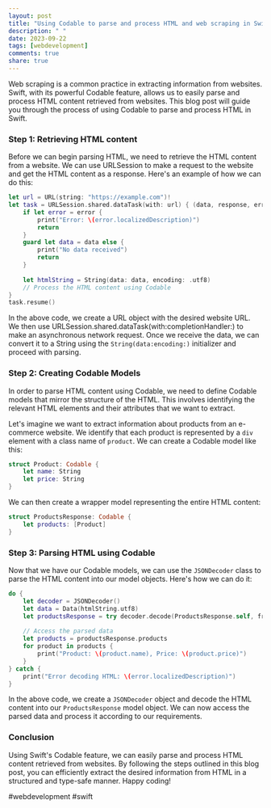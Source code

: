 ```yaml
---
layout: post
title: "Using Codable to parse and process HTML and web scraping in Swift"
description: " "
date: 2023-09-22
tags: [webdevelopment]
comments: true
share: true
---
```


Web scraping is a common practice in extracting information from websites. Swift, with its powerful Codable feature, allows us to easily parse and process HTML content retrieved from websites. This blog post will guide you through the process of using Codable to parse and process HTML in Swift.

### Step 1: Retrieving HTML content

Before we can begin parsing HTML, we need to retrieve the HTML content from a website. We can use URLSession to make a request to the website and get the HTML content as a response. Here's an example of how we can do this:

```swift
let url = URL(string: "https://example.com")!
let task = URLSession.shared.dataTask(with: url) { (data, response, error) in
    if let error = error {
        print("Error: \(error.localizedDescription)")
        return
    }
    guard let data = data else {
        print("No data received")
        return
    }
    
    let htmlString = String(data: data, encoding: .utf8)
    // Process the HTML content using Codable
}
task.resume()
```
In the above code, we create a URL object with the desired website URL. We then use URLSession.shared.dataTask(with:completionHandler:) to make an asynchronous network request. Once we receive the data, we can convert it to a String using the `String(data:encoding:)` initializer and proceed with parsing.

### Step 2: Creating Codable Models

In order to parse HTML content using Codable, we need to define Codable models that mirror the structure of the HTML. This involves identifying the relevant HTML elements and their attributes that we want to extract.

Let's imagine we want to extract information about products from an e-commerce website. We identify that each product is represented by a `div` element with a class name of `product`. We can create a Codable model like this:

```swift
struct Product: Codable {
    let name: String
    let price: String
}
```
We can then create a wrapper model representing the entire HTML content:

```swift
struct ProductsResponse: Codable {
    let products: [Product]
}
```

### Step 3: Parsing HTML using Codable

Now that we have our Codable models, we can use the `JSONDecoder` class to parse the HTML content into our model objects. Here's how we can do it:

```swift
do {
    let decoder = JSONDecoder()
    let data = Data(htmlString.utf8)
    let productsResponse = try decoder.decode(ProductsResponse.self, from: data)
    
    // Access the parsed data
    let products = productsResponse.products
    for product in products {
        print("Product: \(product.name), Price: \(product.price)")
    }
} catch {
    print("Error decoding HTML: \(error.localizedDescription)")
}
```

In the above code, we create a `JSONDecoder` object and decode the HTML content into our `ProductsResponse` model object. We can now access the parsed data and process it according to our requirements.

### Conclusion

Using Swift's Codable feature, we can easily parse and process HTML content retrieved from websites. By following the steps outlined in this blog post, you can efficiently extract the desired information from HTML in a structured and type-safe manner. Happy coding!

#webdevelopment #swift